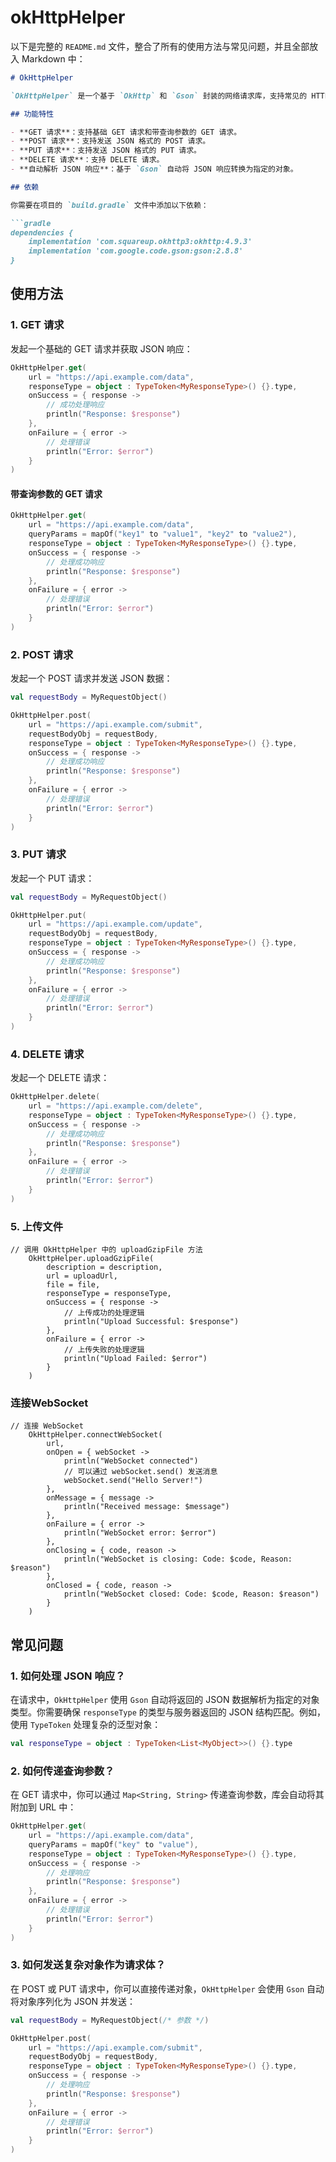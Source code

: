 # okHttpHelper
以下是完整的 `README.md` 文件，整合了所有的使用方法与常见问题，并且全部放入 Markdown 中：
```markdown
# OkHttpHelper

`OkHttpHelper` 是一个基于 `OkHttp` 和 `Gson` 封装的网络请求库，支持常见的 HTTP 请求类型，如 `GET`、`POST`、`PUT` 和 `DELETE` 请求，提供了简单易用的异步请求接口。

## 功能特性

- **GET 请求**：支持基础 GET 请求和带查询参数的 GET 请求。
- **POST 请求**：支持发送 JSON 格式的 POST 请求。
- **PUT 请求**：支持发送 JSON 格式的 PUT 请求。
- **DELETE 请求**：支持 DELETE 请求。
- **自动解析 JSON 响应**：基于 `Gson` 自动将 JSON 响应转换为指定的对象。

## 依赖

你需要在项目的 `build.gradle` 文件中添加以下依赖：

```gradle
dependencies {
    implementation 'com.squareup.okhttp3:okhttp:4.9.3'
    implementation 'com.google.code.gson:gson:2.8.8'
}
```

## 使用方法

### 1. GET 请求

发起一个基础的 GET 请求并获取 JSON 响应：

```kotlin
OkHttpHelper.get(
    url = "https://api.example.com/data",
    responseType = object : TypeToken<MyResponseType>() {}.type,
    onSuccess = { response ->
        // 成功处理响应
        println("Response: $response")
    },
    onFailure = { error ->
        // 处理错误
        println("Error: $error")
    }
)
```

#### 带查询参数的 GET 请求

```kotlin
OkHttpHelper.get(
    url = "https://api.example.com/data",
    queryParams = mapOf("key1" to "value1", "key2" to "value2"),
    responseType = object : TypeToken<MyResponseType>() {}.type,
    onSuccess = { response ->
        // 处理成功响应
        println("Response: $response")
    },
    onFailure = { error ->
        // 处理错误
        println("Error: $error")
    }
)
```

### 2. POST 请求

发起一个 POST 请求并发送 JSON 数据：

```kotlin
val requestBody = MyRequestObject()

OkHttpHelper.post(
    url = "https://api.example.com/submit",
    requestBodyObj = requestBody,
    responseType = object : TypeToken<MyResponseType>() {}.type,
    onSuccess = { response ->
        // 处理成功响应
        println("Response: $response")
    },
    onFailure = { error ->
        // 处理错误
        println("Error: $error")
    }
)
```

### 3. PUT 请求

发起一个 PUT 请求：

```kotlin
val requestBody = MyRequestObject()

OkHttpHelper.put(
    url = "https://api.example.com/update",
    requestBodyObj = requestBody,
    responseType = object : TypeToken<MyResponseType>() {}.type,
    onSuccess = { response ->
        // 处理成功响应
        println("Response: $response")
    },
    onFailure = { error ->
        // 处理错误
        println("Error: $error")
    }
)
```

### 4. DELETE 请求

发起一个 DELETE 请求：

```kotlin
OkHttpHelper.delete(
    url = "https://api.example.com/delete",
    responseType = object : TypeToken<MyResponseType>() {}.type,
    onSuccess = { response ->
        // 处理成功响应
        println("Response: $response")
    },
    onFailure = { error ->
        // 处理错误
        println("Error: $error")
    }
)
```
### 5. 上传文件
```
// 调用 OkHttpHelper 中的 uploadGzipFile 方法
    OkHttpHelper.uploadGzipFile(
        description = description,
        url = uploadUrl,
        file = file,
        responseType = responseType,
        onSuccess = { response ->
            // 上传成功的处理逻辑
            println("Upload Successful: $response")
        },
        onFailure = { error ->
            // 上传失败的处理逻辑
            println("Upload Failed: $error")
        }
    )
```
### 连接WebSocket
```
// 连接 WebSocket
    OkHttpHelper.connectWebSocket(
        url,
        onOpen = { webSocket ->
            println("WebSocket connected")
            // 可以通过 webSocket.send() 发送消息
            webSocket.send("Hello Server!")
        },
        onMessage = { message ->
            println("Received message: $message")
        },
        onFailure = { error ->
            println("WebSocket error: $error")
        },
        onClosing = { code, reason ->
            println("WebSocket is closing: Code: $code, Reason: $reason")
        },
        onClosed = { code, reason ->
            println("WebSocket closed: Code: $code, Reason: $reason")
        }
    )
```
## 常见问题

### 1. 如何处理 JSON 响应？

在请求中，`OkHttpHelper` 使用 `Gson` 自动将返回的 JSON 数据解析为指定的对象类型。你需要确保 `responseType` 的类型与服务器返回的 JSON 结构匹配。例如，使用 `TypeToken` 处理复杂的泛型对象：

```kotlin
val responseType = object : TypeToken<List<MyObject>>() {}.type
```

### 2. 如何传递查询参数？

在 GET 请求中，你可以通过 `Map<String, String>` 传递查询参数，库会自动将其附加到 URL 中：

```kotlin
OkHttpHelper.get(
    url = "https://api.example.com/data",
    queryParams = mapOf("key" to "value"),
    responseType = object : TypeToken<MyResponseType>() {}.type,
    onSuccess = { response -> 
        // 处理响应
        println("Response: $response")
    },
    onFailure = { error -> 
        // 处理错误
        println("Error: $error")
    }
)
```

### 3. 如何发送复杂对象作为请求体？

在 POST 或 PUT 请求中，你可以直接传递对象，`OkHttpHelper` 会使用 `Gson` 自动将对象序列化为 JSON 并发送：

```kotlin
val requestBody = MyRequestObject(/* 参数 */)

OkHttpHelper.post(
    url = "https://api.example.com/submit",
    requestBodyObj = requestBody,
    responseType = object : TypeToken<MyResponseType>() {}.type,
    onSuccess = { response ->
        // 处理响应
        println("Response: $response")
    },
    onFailure = { error ->
        // 处理错误
        println("Error: $error")
    }
)
```
